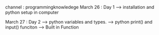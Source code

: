 channel : programmingknowledege
March 26 : Day 1 
    --> installation and python setup in computer  
    

March 27 : Day 2 
    -->  python variables and types.
    --> python print() and input() funciton
    --> Built in Function
